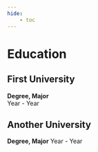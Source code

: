 ```yaml
---
hide:
    - toc
---
```


# Education

## First University

**Degree, Major**  
Year - Year

## Another University

**Degree, Major**
Year - Year
